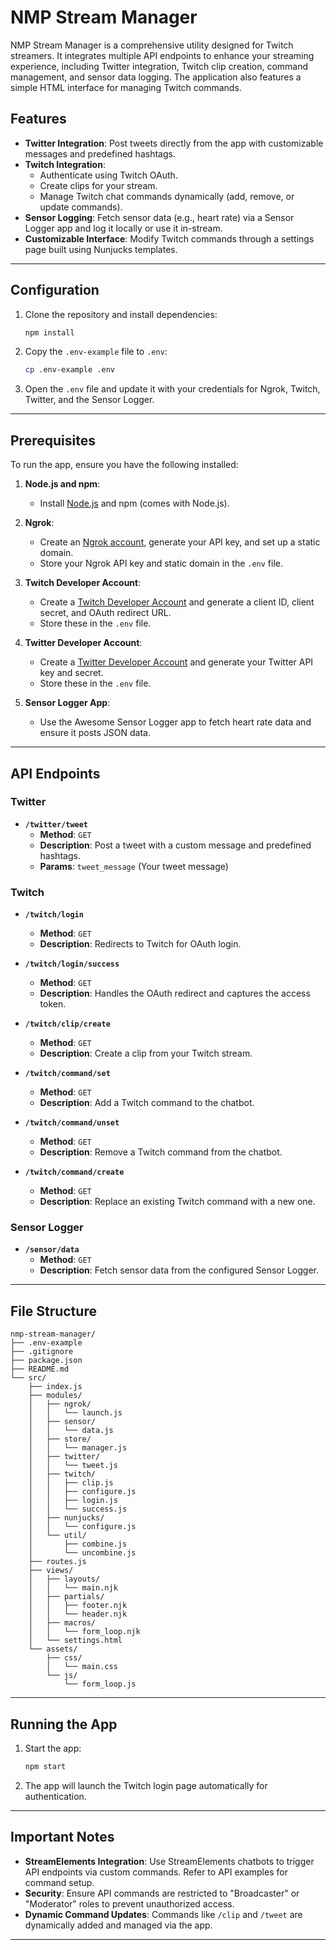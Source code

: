 
# NMP Stream Manager

NMP Stream Manager is a comprehensive utility designed for Twitch streamers. It integrates multiple API endpoints to enhance your streaming experience, including Twitter integration, Twitch clip creation, command management, and sensor data logging. The application also features a simple HTML interface for managing Twitch commands.

## Features

- **Twitter Integration**: Post tweets directly from the app with customizable messages and predefined hashtags.
- **Twitch Integration**:
  - Authenticate using Twitch OAuth.
  - Create clips for your stream.
  - Manage Twitch chat commands dynamically (add, remove, or update commands).
- **Sensor Logging**: Fetch sensor data (e.g., heart rate) via a Sensor Logger app and log it locally or use it in-stream.
- **Customizable Interface**: Modify Twitch commands through a settings page built using Nunjucks templates.

---

## Configuration

1. Clone the repository and install dependencies:
   ```bash
   npm install
   ```

2. Copy the `.env-example` file to `.env`:
   ```bash
   cp .env-example .env
   ```

3. Open the `.env` file and update it with your credentials for Ngrok, Twitch, Twitter, and the Sensor Logger.

---

## Prerequisites

To run the app, ensure you have the following installed:

1. **Node.js and npm**:
   - Install [Node.js](https://nodejs.org/) and npm (comes with Node.js).

2. **Ngrok**:
   - Create an [Ngrok account](https://ngrok.com/), generate your API key, and set up a static domain.
   - Store your Ngrok API key and static domain in the `.env` file.

3. **Twitch Developer Account**:
   - Create a [Twitch Developer Account](https://dev.twitch.tv/console/apps) and generate a client ID, client secret, and OAuth redirect URL.
   - Store these in the `.env` file.

4. **Twitter Developer Account**:
   - Create a [Twitter Developer Account](https://developer.twitter.com/en/apps) and generate your Twitter API key and secret.
   - Store these in the `.env` file.

5. **Sensor Logger App**:
   - Use the Awesome Sensor Logger app to fetch heart rate data and ensure it posts JSON data.

---

## API Endpoints

### Twitter
- **`/twitter/tweet`**
  - **Method**: `GET`
  - **Description**: Post a tweet with a custom message and predefined hashtags.
  - **Params**: `tweet_message` (Your tweet message)

### Twitch
- **`/twitch/login`**
  - **Method**: `GET`
  - **Description**: Redirects to Twitch for OAuth login.

- **`/twitch/login/success`**
  - **Method**: `GET`
  - **Description**: Handles the OAuth redirect and captures the access token.

- **`/twitch/clip/create`**
  - **Method**: `GET`
  - **Description**: Create a clip from your Twitch stream.

- **`/twitch/command/set`**
  - **Method**: `GET`
  - **Description**: Add a Twitch command to the chatbot.

- **`/twitch/command/unset`**
  - **Method**: `GET`
  - **Description**: Remove a Twitch command from the chatbot.

- **`/twitch/command/create`**
  - **Method**: `GET`
  - **Description**: Replace an existing Twitch command with a new one.

### Sensor Logger
- **`/sensor/data`**
  - **Method**: `GET`
  - **Description**: Fetch sensor data from the configured Sensor Logger.

---

## File Structure

```plaintext
nmp-stream-manager/
├── .env-example
├── .gitignore
├── package.json
├── README.md
└── src/
    ├── index.js
    ├── modules/
    │   ├── ngrok/
    │   │   └── launch.js
    │   ├── sensor/
    │   │   └── data.js
    │   ├── store/
    │   │   └── manager.js
    │   ├── twitter/
    │   │   └── tweet.js
    │   ├── twitch/
    │   │   ├── clip.js
    │   │   ├── configure.js
    │   │   ├── login.js
    │   │   └── success.js
    │   ├── nunjucks/
    │   │   └── configure.js
    │   └── util/
    │       ├── combine.js
    │       └── uncombine.js
    ├── routes.js
    ├── views/
    │   ├── layouts/
    │   │   └── main.njk
    │   ├── partials/
    │   │   ├── footer.njk
    │   │   └── header.njk
    │   ├── macros/
    │   │   └── form_loop.njk
    │   └── settings.html
    └── assets/
        ├── css/
        │   └── main.css
        └── js/
            └── form_loop.js
```

---

## Running the App

1. Start the app:
   ```bash
   npm start
   ```

2. The app will launch the Twitch login page automatically for authentication.

---

## Important Notes

- **StreamElements Integration**: Use StreamElements chatbots to trigger API endpoints via custom commands. Refer to API examples for command setup.
- **Security**: Ensure API commands are restricted to "Broadcaster" or "Moderator" roles to prevent unauthorized access.
- **Dynamic Command Updates**: Commands like `/clip` and `/tweet` are dynamically added and managed via the app.

---

